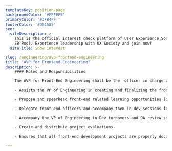 ```yaml
---
templateKey: position-page
backgroundColor: '#FFFEF5'
primaryColor: '#3FB4FF '
footerColor: '#D51585'
seo:
  siteDescription: >-
    This is the official interest check platform of User Experience Society for
    EB Pool. Experience leadership with UX Society and join now!
  siteTitle: Show Interest

slug: /engineering/avp-frontend-engineering
title: "AVP for Frontend Engineering"
description: >-
    #### Roles and Responsibilities

    The AVP for Front-End Engineering shall be the  officer in charge of all front-end development matters inside UXS. They shall execute the following tasks:

    - Assists the VP of Engineering in creating and finalizing the front-end aspect of the Dev Manual/Engineering Wiki.

    - Propose and spearhead front-end related learning opportunities like modules and workshops for front-end development.

    - Delegate front-end officers and accompany them in dev sessions for engineering projects.

    - Accompany the VP of Engineering in Dev turnovers and QA review sessions.

    - Create and distribute project evaluations.

    - Ensures that all front-end development projects are properly documented and are ready for hand-off by the upcoming Executive and Central Board at the end of the year.

---
```


